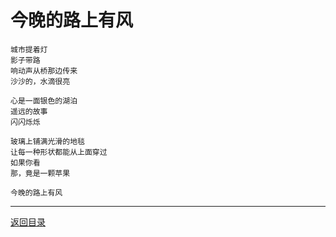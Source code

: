 # 今晚的路上有风

```
城市提着灯
影子带路
响动声从桥那边传来
沙沙的，水滴很亮

心是一面银色的湖泊
遥远的故事
闪闪烁烁

玻璃上铺满光滑的地毯
让每一种形状都能从上面穿过
如果你看
那，竟是一颗苹果

今晚的路上有风
```



---



[返回目录](./index.html)